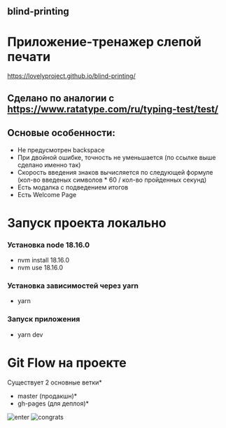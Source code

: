 ## blind-printing
# Приложение-тренажер слепой печати
https://lovelyproject.github.io/blind-printing/

## Сделано по аналогии с https://www.ratatype.com/ru/typing-test/test/

## Основые особенности:
- Не предусмотрен backspace
- При двойной ошибке, точность не уменьшается (по ссылке выше сделано именно так)
- Скорость введения знаков вычисляется по следующей формуле (кол-во введеных символов * 60 / кол-во пройденных секунд)
- Есть модалка с подведением итогов
- Есть Welcome Page

# Запуск проекта локально

### Установка node 18.16.0
- nvm install 18.16.0
- nvm use 18.16.0

### Установка зависимостей через yarn
- yarn

### Запуск приложения 
- yarn dev

# Git Flow на проекте
Существует 2 основные ветки* 
- master (продакшн)*
- gh-pages (для деплоя)*

![enter](https://github.com/lovelyProject/blind-printing/assets/109457187/604196cf-2d43-481d-9cd7-d4d63faadb3a)
![congrats](https://github.com/lovelyProject/blind-printing/assets/109457187/7ffeeb99-e85c-4744-8bb7-059f9abcadf5)

